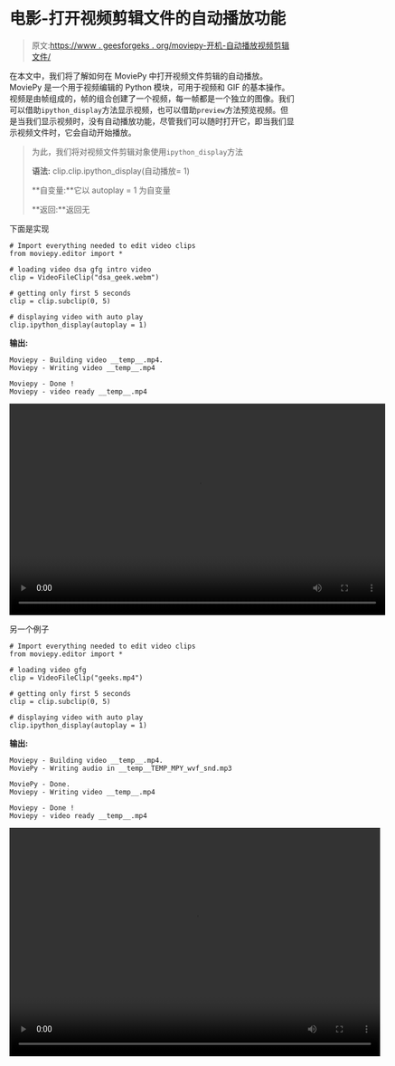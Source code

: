 # 电影-打开视频剪辑文件的自动播放功能

> 原文:[https://www . geesforgeks . org/moviepy-开机-自动播放视频剪辑文件/](https://www.geeksforgeeks.org/moviepy-turning-on-auto-play-for-video-clip-file/)

在本文中，我们将了解如何在 MoviePy 中打开视频文件剪辑的自动播放。MoviePy 是一个用于视频编辑的 Python 模块，可用于视频和 GIF 的基本操作。视频是由帧组成的，帧的组合创建了一个视频，每一帧都是一个独立的图像。我们可以借助`ipython_display`方法显示视频，也可以借助`preview`方法预览视频。但是当我们显示视频时，没有自动播放功能，尽管我们可以随时打开它，即当我们显示视频文件时，它会自动开始播放。

> 为此，我们将对视频文件剪辑对象使用`ipython_display`方法
> 
> **语法:** clip.clip.ipython_display(自动播放= 1)
> 
> **自变量:**它以 autoplay = 1 为自变量
> 
> **返回:**返回无

下面是实现

```
# Import everything needed to edit video clips
from moviepy.editor import *

# loading video dsa gfg intro video
clip = VideoFileClip("dsa_geek.webm")

# getting only first 5 seconds
clip = clip.subclip(0, 5)

# displaying video with auto play
clip.ipython_display(autoplay = 1)
```

**输出:**

```
Moviepy - Building video __temp__.mp4.
Moviepy - Writing video __temp__.mp4

Moviepy - Done !
Moviepy - video ready __temp__.mp4

```

<video class="wp-video-shortcode" id="video-462992-1" width="665" height="374" preload="metadata" controls=""><source type="video/mp4" src="https://media.geeksforgeeks.org/wp-content/uploads/20200730192857/136.mp4?_=1">[https://media.geeksforgeeks.org/wp-content/uploads/20200730192857/136.mp4](https://media.geeksforgeeks.org/wp-content/uploads/20200730192857/136.mp4)</video>

另一个例子

```
# Import everything needed to edit video clips
from moviepy.editor import *

# loading video gfg
clip = VideoFileClip("geeks.mp4")

# getting only first 5 seconds
clip = clip.subclip(0, 5)

# displaying video with auto play
clip.ipython_display(autoplay = 1)
```

**输出:**

```
Moviepy - Building video __temp__.mp4.
MoviePy - Writing audio in __temp__TEMP_MPY_wvf_snd.mp3

MoviePy - Done.
Moviepy - Writing video __temp__.mp4

Moviepy - Done !
Moviepy - video ready __temp__.mp4

```

<video class="wp-video-shortcode" id="video-462992-2" width="656" height="404" preload="metadata" controls=""><source type="video/mp4" src="https://media.geeksforgeeks.org/wp-content/uploads/20200730192952/230.mp4?_=2">[https://media.geeksforgeeks.org/wp-content/uploads/20200730192952/230.mp4](https://media.geeksforgeeks.org/wp-content/uploads/20200730192952/230.mp4)</video>